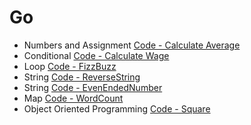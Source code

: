 # Go

* Numbers and Assignment [Code - Calculate Average](https://github.com/dileeppandey/Algorithms-and-Data-Structures/blob/master/Go/Language%20Basics/CalculateAverage.go)
* Conditional [Code - Calculate Wage](https://github.com/dileeppandey/Algorithms-and-Data-Structures/blob/master/Go/Language%20Basics/CalculateWage.go)
* Loop [Code - FizzBuzz](https://github.com/dileeppandey/Algorithms-and-Data-Structures/blob/master/Go/Language%20Basics/FizzBuzz.go)
* String [Code - ReverseString](https://github.com/dileeppandey/Algorithms-and-Data-Structures/blob/master/Go/Language%20Basics/ReverseString.go)
* String [Code - EvenEndedNumber](https://github.com/dileeppandey/Algorithms-and-Data-Structures/blob/master/Go/Language%20Basics/EvenEndedNumber.go)
* Map [Code - WordCount](https://github.com/dileeppandey/Algorithms-and-Data-Structures/blob/master/Go/Language%20Basics/WordCount.go)
* Object Oriented Programming [Code - Square](https://github.com/dileeppandey/Algorithms-and-Data-Structures/blob/master/Go/Language%20Basics/Square.go)